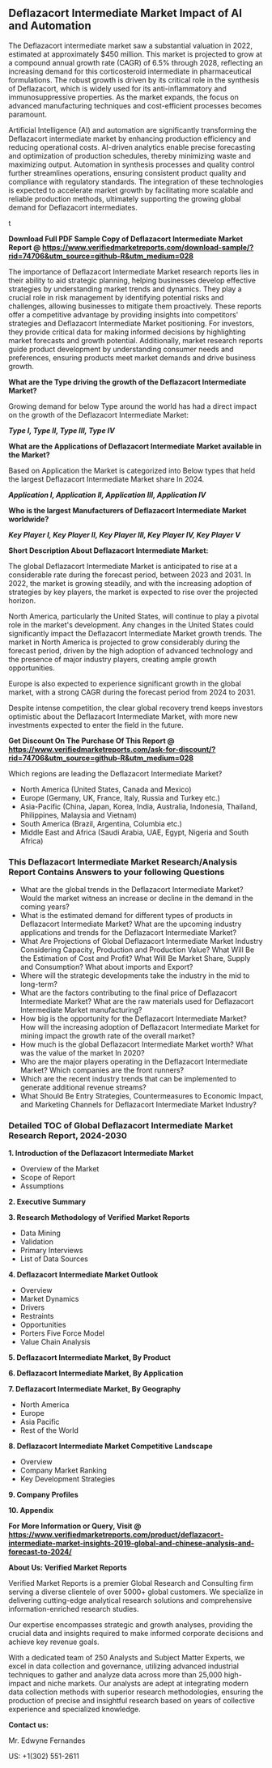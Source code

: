 <h2>Deflazacort Intermediate Market Impact of AI and Automation</h2><p>The Deflazacort intermediate market saw a substantial valuation in 2022, estimated at approximately $450 million. This market is projected to grow at a compound annual growth rate (CAGR) of 6.5% through 2028, reflecting an increasing demand for this corticosteroid intermediate in pharmaceutical formulations. The robust growth is driven by its critical role in the synthesis of Deflazacort, which is widely used for its anti-inflammatory and immunosuppressive properties. As the market expands, the focus on advanced manufacturing techniques and cost-efficient processes becomes paramount.</p><p>Artificial Intelligence (AI) and automation are significantly transforming the Deflazacort intermediate market by enhancing production efficiency and reducing operational costs. AI-driven analytics enable precise forecasting and optimization of production schedules, thereby minimizing waste and maximizing output. Automation in synthesis processes and quality control further streamlines operations, ensuring consistent product quality and compliance with regulatory standards. The integration of these technologies is expected to accelerate market growth by facilitating more scalable and reliable production methods, ultimately supporting the growing global demand for Deflazacort intermediates.</p>t</p><p id="" class=""><strong>Download Full PDF Sample Copy of Deflazacort Intermediate Market Report @ <a href="https://www.verifiedmarketreports.com/download-sample/?rid=74706&utm_source=github-R&utm_medium=028" target="_blank">https://www.verifiedmarketreports.com/download-sample/?rid=74706&utm_source=github-R&utm_medium=028</a></strong></p><p>The importance of&nbsp;Deflazacort Intermediate Market research reports lies in their ability to aid strategic planning, helping businesses develop effective strategies by understanding market trends and dynamics. They play a crucial role in risk management by identifying potential risks and challenges, allowing businesses to mitigate them proactively. These reports offer a competitive advantage by providing insights into competitors' strategies and Deflazacort Intermediate Market positioning. For investors, they provide critical data for making informed decisions by highlighting market forecasts and growth potential. Additionally, market research reports guide product development by understanding consumer needs and preferences, ensuring products meet market demands and drive business growth.</p><p><strong>What are the&nbsp;Type driving the growth of the Deflazacort Intermediate Market?</strong></p><p id="" class="">Growing demand for below Type around the world has had a direct impact on the growth of the Deflazacort Intermediate Market:</p><em><strong>Type I, Type II, Type III, Type IV</strong></em></p><strong>What are the&nbsp;Applications&nbsp;of Deflazacort Intermediate Market available in the Market?</strong></p><p id="" class="">Based on Application the Market is categorized into Below types that held the largest Deflazacort Intermediate Market share In 2024.</p><em><strong>Application I, Application II, Application III, Application IV</strong></em></p><strong>Who is the largest Manufacturers of Deflazacort Intermediate Market worldwide?</strong></p><p><em><strong>Key Player I, Key Player II, Key Player III, Key Player IV, Key Player V</strong></em></p><p id="" class=""><strong>Short Description About Deflazacort Intermediate Market:</strong></p><p>The global Deflazacort Intermediate Market is anticipated to rise at a considerable rate during the forecast period, between 2023 and 2031. In 2022, the market is growing steadily, and with the increasing adoption of strategies by key players, the market is expected to rise over the projected horizon.</p><p>North America, particularly the United States, will continue to play a pivotal role in the market's development. Any changes in the United States could significantly impact the Deflazacort Intermediate Market growth trends. The market in North America is projected to grow considerably during the forecast period, driven by the high adoption of advanced technology and the presence of major industry players, creating ample growth opportunities.</p><p>Europe is also expected to experience significant growth in the global market, with a strong CAGR during the forecast period from 2024 to 2031.</p><p>Despite intense competition, the clear global recovery trend keeps investors optimistic about the Deflazacort Intermediate Market, with more new investments expected to enter the field in the future.</p><p id="" class=""><strong>Get Discount On The Purchase Of This Report @ <a href="https://www.verifiedmarketreports.com/ask-for-discount/?rid=74706&utm_source=github-R&utm_medium=028" target="_blank">https://www.verifiedmarketreports.com/ask-for-discount/?rid=74706&utm_source=github-R&utm_medium=028</a></strong></p>Which regions are leading the Deflazacort Intermediate Market?</p><ul><li>North America (United States, Canada and Mexico)</li><li>Europe (Germany, UK, France, Italy, Russia and Turkey etc.)</li><li>Asia-Pacific (China, Japan, Korea, India, Australia, Indonesia, Thailand, Philippines, Malaysia and Vietnam)</li><li>South America (Brazil, Argentina, Columbia etc.)</li><li>Middle East and Africa (Saudi Arabia, UAE, Egypt, Nigeria and South Africa)</li></ul><h3 id="" class="">This Deflazacort Intermediate Market Research/Analysis Report Contains Answers to your following Questions</h3><ul><li>What are the global trends in the Deflazacort Intermediate Market? Would the market witness an increase or decline in the demand in the coming years?</li><li>What is the estimated demand for different types of products in Deflazacort Intermediate Market? What are the upcoming industry applications and trends for the Deflazacort Intermediate Market?</li><li>What Are Projections of Global Deflazacort Intermediate Market Industry Considering Capacity, Production and Production Value? What Will Be the Estimation of Cost and Profit? What Will Be Market Share, Supply and Consumption? What about imports and Export?</li><li>Where will the strategic developments take the industry in the mid to long-term?</li><li>What are the factors contributing to the final price of Deflazacort Intermediate Market? What are the raw materials used for Deflazacort Intermediate Market manufacturing?</li><li>How big is the opportunity for the Deflazacort Intermediate Market? How will the increasing adoption of Deflazacort Intermediate Market for mining impact the growth rate of the overall market?</li><li>How much is the global Deflazacort Intermediate Market worth? What was the value of the market In 2020?</li><li>Who are the major players operating in the Deflazacort Intermediate Market? Which companies are the front runners?</li><li>Which are the recent industry trends that can be implemented to generate additional revenue streams?</li><li>What Should Be Entry Strategies, Countermeasures to Economic Impact, and Marketing Channels for Deflazacort Intermediate Market Industry?</li></ul><h3 id="" class="">Detailed TOC of Global Deflazacort Intermediate Market Research Report, 2024-2030</h3><p id="" class=""><strong>1. Introduction of the Deflazacort Intermediate Market</strong></p><ul><li>Overview of the Market</li><li>Scope of Report</li><li>Assumptions</li></ul><p id="" class=""><strong>2. Executive Summary</strong></p><p id="" class=""><strong>3. Research Methodology of Verified Market Reports</strong></p><ul><li>Data Mining</li><li>Validation</li><li>Primary Interviews</li><li>List of Data Sources</li></ul><p id="" class=""><strong>4. Deflazacort Intermediate Market Outlook</strong></p><ul><li>Overview</li><li>Market Dynamics</li><li>Drivers</li><li>Restraints</li><li>Opportunities</li><li>Porters Five Force Model</li><li>Value Chain Analysis</li></ul><p id="" class=""><strong>5. Deflazacort Intermediate Market, By Product</strong></p><p id="" class=""><strong>6. Deflazacort Intermediate Market, By Application</strong></p><p id="" class=""><strong>7. Deflazacort Intermediate Market, By Geography</strong></p><ul><li>North America</li><li>Europe</li><li>Asia Pacific</li><li>Rest of the World</li></ul><p id="" class=""><strong>8. Deflazacort Intermediate Market Competitive Landscape</strong></p><ul><li>Overview</li><li>Company Market Ranking</li><li>Key Development Strategies</li></ul><p id="" class=""><strong>9. Company Profiles</strong></p><p id="" class=""><strong>10. Appendix</strong></p><p id="" class=""><strong>For More Information or Query, Visit @ <a href="https://www.verifiedmarketreports.com/product/deflazacort-intermediate-market-insights-2019-global-and-chinese-analysis-and-forecast-to-2024/" target="_blank">https://www.verifiedmarketreports.com/product/deflazacort-intermediate-market-insights-2019-global-and-chinese-analysis-and-forecast-to-2024/</a></strong></p><p id="" class=""><strong>About Us: Verified Market Reports</strong></p><p id="" class="">Verified Market Reports is a premier Global Research and Consulting firm serving a diverse clientele of over 5000+ global customers. We specialize in delivering cutting-edge analytical research solutions and comprehensive information-enriched research studies.</p><p id="" class="">Our expertise encompasses strategic and growth analyses, providing the crucial data and insights required to make informed corporate decisions and achieve key revenue goals.</p><p id="" class="">With a dedicated team of 250 Analysts and Subject Matter Experts, we excel in data collection and governance, utilizing advanced industrial techniques to gather and analyze data across more than 25,000 high-impact and niche markets. Our analysts are adept at integrating modern data collection methods with superior research methodologies, ensuring the production of precise and insightful research based on years of collective experience and specialized knowledge.</p><p id="" class=""><strong>Contact us:</strong></p><p id="" class="">Mr. Edwyne Fernandes</p><p id="" class="">US: +1(302) 551-2611</p>